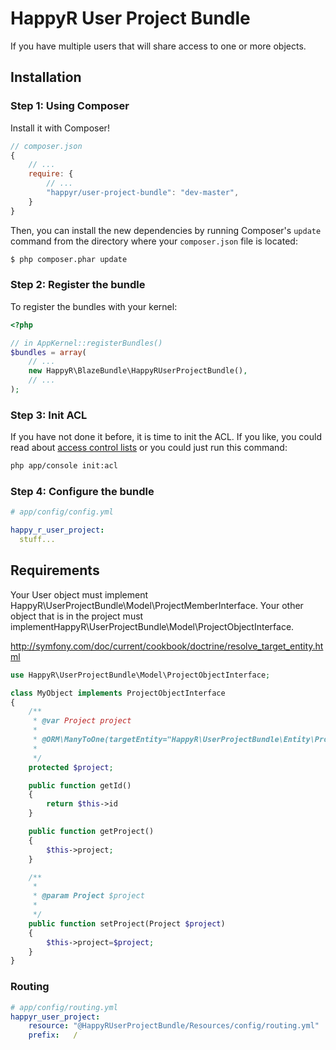 # HappyR User Project Bundle

If you have multiple users that will share access to one or more objects.

Installation
------------

### Step 1: Using Composer

Install it with Composer!

```js
// composer.json
{
    // ...
    require: {
        // ...
        "happyr/user-project-bundle": "dev-master",
    }
}
```

Then, you can install the new dependencies by running Composer's ``update``
command from the directory where your ``composer.json`` file is located:

```bash
$ php composer.phar update
```

### Step 2: Register the bundle

 To register the bundles with your kernel:

```php
<?php

// in AppKernel::registerBundles()
$bundles = array(
    // ...
    new HappyR\BlazeBundle\HappyRUserProjectBundle(),
    // ...
);
```
### Step 3: Init ACL

If you have not done it before, it is time to init the ACL. If you like, you could read about
[access control lists](http://symfony.com/doc/current/cookbook/security/acl.html) or
you could just run this command:

```bash
php app/console init:acl
```

### Step 4: Configure the bundle

``` yaml
# app/config/config.yml

happy_r_user_project:
  stuff...
```

Requirements
------------

Your User object must implement HappyR\UserProjectBundle\Model\ProjectMemberInterface.
Your other object that is in the project must implementHappyR\UserProjectBundle\Model\ProjectObjectInterface.

http://symfony.com/doc/current/cookbook/doctrine/resolve_target_entity.html

``` php
use HappyR\UserProjectBundle\Model\ProjectObjectInterface;

class MyObject implements ProjectObjectInterface
{
    /**
     * @var Project project
     *
     * @ORM\ManyToOne(targetEntity="HappyR\UserProjectBundle\Entity\Project", inversedBy="objects", cascade={"persist"})
     *
     */
    protected $project;

    public function getId()
    {
        return $this->id
    }

    public function getProject()
    {
        $this->project;
    }

    /**
     *
     * @param Project $project
     *
     */
    public function setProject(Project $project)
    {
        $this->project=$project;
    }
}
```

### Routing

```yml
# app/config/routing.yml
happyr_user_project:
    resource: "@HappyRUserProjectBundle/Resources/config/routing.yml"
    prefix:   /
```